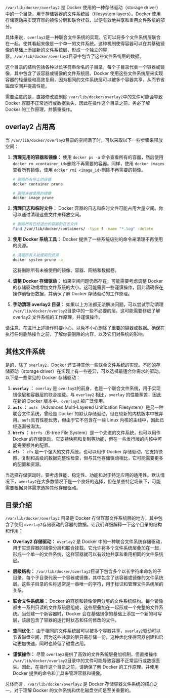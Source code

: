 `/var/lib/docker/overlay2`​ 是 Docker 使用的一种存储驱动（storage driver）中的一个目录，用于存储容器的文件系统层（filesystem layers）。Docker 使用存储驱动来实现容器的镜像分层和联合挂载，以便有效地共享和重用文件系统的部分。

具体来说，`overlay2`​ 是一种联合文件系统的实现，它可以将多个文件系统层联合在一起，使其看起来像是一个单一的文件系统。这种机制使得容器可以在其基础镜像的基础上添加新的文件系统层，形成一个独立的容器。`/var/lib/docker/overlay2`​ 目录中包含了这些文件系统层的数据。

这个目录的结构包括各种以长字符串命名的子目录，每个子目录代表一个容器或镜像，其中包含了该容器或镜像的文件系统层。Docker 使用这些文件系统层来实现容器的轻量级和高效复用，因为相同的文件系统层可以被多个容器共享，从而节省磁盘空间并提高性能。

需要注意的是，直接修改或删除 `/var/lib/docker/overlay2`​ 中的文件可能会导致 Docker 容器不正常运行或数据丢失，因此在操作这个目录之前，务必了解 Docker 的工作原理，并慎重操作。

## overlay2 占用高

当 `/var/lib/docker/overlay2`​ 目录的空间满了时，可以采取以下一些步骤来释放空间：

1. **清理无用的容器和镜像：**  使用 `docker ps -a`​ 命令查看所有的容器，然后使用 `docker rm <container_id>`​ 删除不再需要的容器。同样，使用 `docker images`​ 查看所有镜像，使用 `docker rmi <image_id>`​ 删除不再需要的镜像。

    ```bash
    # 删除所有停止的容器
    docker container prune

    # 删除未被使用的镜像
    docker image prune
    ```
2. **清理日志和临时文件：**  Docker 容器的日志和临时文件可能占用大量空间。你可以通过清理这些文件来释放空间。

    ```bash
    # 删除所有已经退出的容器的日志文件
    find /var/lib/docker/containers/ -type f -name "*.log" -delete
    ```
3. **使用 Docker 系统工具：**  Docker 提供了一些系统级别的命令来清理不再使用的资源。

    ```bash
    # 清理所有未被使用的资源
    docker system prune -a
    ```

    这将删除所有未被使用的镜像、容器、网络和数据卷。
4. **调整 Docker 存储驱动：**  如果空间问题仍然存在，可能需要考虑调整 Docker 的存储驱动或增加文件系统的大小。这可能需要一些谨慎操作，因此请确保在操作前备份数据，并确保了解 Docker 存储驱动的工作原理。
5. **手动清理 overlay2 目录：**  如果以上方法都无法解决问题，可以尝试手动清理 `/var/lib/docker/overlay2`​ 目录中的一些不必要的层。这可能需要仔细了解 overlay2 文件系统的工作原理，并谨慎操作。

请注意，在进行上述操作时要小心，以免不小心删除了重要的容器或数据。确保在执行任何删除操作之前，了解你要删除的内容，以及它们对系统的影响。

## 其他文件系统

是的，除了 `overlay2`​，Docker 还支持其他一些联合文件系统的实现。不同的存储驱动（storage driver）在实现上有一些差异，可以选择最适合你需求的驱动。以下是一些常见的 Docker 存储驱动：

1. ​**`overlay`**​ **：**  `overlay`​ 是 `overlay2`​ 的前身，也是一个联合文件系统，用于实现镜像层和容器层的联合挂载。与 `overlay2`​ 相比，`overlay`​ 的性能稍差，因此在新的 Docker 版本中，`overlay2`​ 被广泛使用。
2. ​**`aufs`**​ **：**  `aufs`​（Advanced Multi-Layered Unification Filesystem）是另一种联合文件系统，曾经是 Docker 的默认存储驱动，但在较新的内核版本中被弃用。`aufs`​ 具有性能优势，但由于它不包含在一些 Linux 内核的主线中，因此已经逐渐被淘汰。
3. ​**`btrfs`**​ **：**  `btrfs`​（B-tree File System）是一个先进的文件系统，也可以用作 Docker 的存储驱动。它支持快照和复制等功能，但在一些发行版的内核中可能需要额外的配置。
4. ​**`zfs`**​ **：**  `zfs`​ 是一个强大的文件系统，也可以用作 Docker 存储驱动。它支持快照、复制和高级的数据完整性检查，但与其他存储驱动相比，它可能需要更多的配置和资源。

当选择存储驱动时，要考虑性能、稳定性、功能和对于特定应用的适用性。默认情况下，`overlay2`​ 在大多数情况下是一个良好的选择，但在某些特定场景下，可能需要根据具体需求选择其他存储驱动。

## 目录介绍

​`/var/lib/docker/overlay2`​ 目录是 Docker 存储容器文件系统层的地方，其中包含了使用 `overlay2`​ 存储驱动的容器的数据。让我们详细解释一下这个目录的结构和作用：

* **Overlay2 存储驱动：**  `overlay2`​ 是 Docker 中的一种联合文件系统存储驱动，用于实现容器的镜像分层和联合挂载。它允许将多个文件系统层叠加在一起，形成一个单一的文件系统，这样容器就可以有效地共享和重用相同的文件系统层。

* **层级结构：**  `/var/lib/docker/overlay2`​ 目录下包含多个以长字符串命名的子目录。每个子目录代表一个容器或镜像，其中包含了该容器或镜像的文件系统层。这些子目录的名称通常是一串唯一的字符，用于标识和管理文件系统层的关系。

* **联合文件系统层：**  Docker 的容器和镜像使用分层的文件系统结构。每个镜像都由一系列只读的文件系统层组成，这些层叠加在一起形成一个完整的文件系统。当创建一个新容器时，Docker 会在基础镜像的基础上添加一个新的可写层，该层包含了容器的运行时状态和任何修改的文件。

* **空间优化：**  由于相同的文件系统层可以被多个容器共享，`overlay2`​ 驱动可以节省磁盘空间，因为这些共享的层只需存储一份。这种优化使得容器创建和启动更加快速，同时也降低了磁盘占用。

* **谨慎操作：**  尽管 `overlay2`​ 提供了高效的文件系统层叠加机制，但直接操作 `/var/lib/docker/overlay2`​ 目录中的文件可能导致容器不正常运行或数据丢失。因此，在操作这个目录之前，请确保了解 Docker 的工作原理，并使用 Docker 提供的命令和工具来管理容器和镜像。

总体而言，`/var/lib/docker/overlay2`​ 是 Docker 存储容器文件系统的核心之一，对于理解 Docker 的文件系统和优化磁盘空间是至关重要的。
